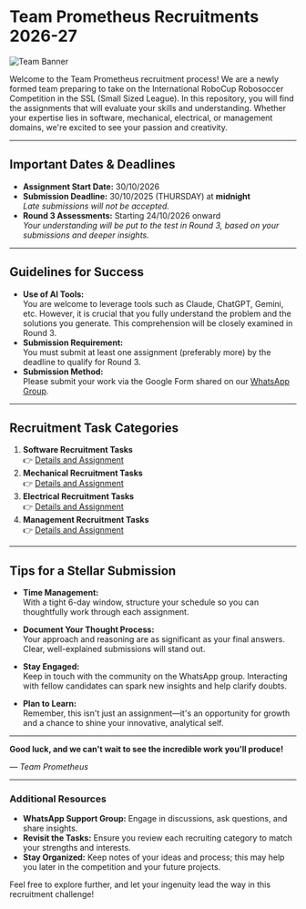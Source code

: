 ﻿# Team Prometheus Recruitments 2026-27

![Team Banner](/images/Team%20Banner.png)

Welcome to the Team Prometheus recruitment process! We are a newly formed team preparing to take on the International RoboCup Robosoccer Competition in the SSL (Small Sized League). In this repository, you will find the assignments that will evaluate your skills and understanding. Whether your expertise lies in software, mechanical, electrical, or management domains, we're excited to see your passion and creativity.

---

## Important Dates & Deadlines

- **Assignment Start Date:** 30/10/2026
- **Submission Deadline:** 30/10/2025 (THURSDAY) at **midnight**  
  _Late submissions will not be accepted._
- **Round 3 Assessments:** Starting 24/10/2026 onward  
  _Your understanding will be put to the test in Round 3, based on your submissions and deeper insights._

---

## Guidelines for Success

- **Use of AI Tools:**  
  You are welcome to leverage tools such as Claude, ChatGPT, Gemini, etc. However, it is crucial that you fully understand the problem and the solutions you generate. This comprehension will be closely examined in Round 3.
- **Submission Requirement:**  
  You must submit at least one assignment (preferably more) by the deadline to qualify for Round 3.
- **Submission Method:**  
  Please submit your work via the Google Form shared on our [WhatsApp Group](https://chat.whatsapp.com/HH6HOzI6gQxCN8q5zA3yEk).

---

## Recruitment Task Categories

1. **Software Recruitment Tasks**  
   👉 [Details and Assignment](./Tasks/software.md)
2. **Mechanical Recruitment Tasks**  
   👉 [Details and Assignment](./Tasks/mechanical.md)
3. **Electrical Recruitment Tasks**  
   👉 [Details and Assignment](./Tasks/electrical.md)
4. **Management Recruitment Tasks**  
   👉 [Details and Assignment](./Tasks/management.md)

---

## Tips for a Stellar Submission

- **Time Management:**  
  With a tight 6-day window, structure your schedule so you can thoughtfully work through each assignment.

- **Document Your Thought Process:**  
  Your approach and reasoning are as significant as your final answers. Clear, well-explained submissions will stand out.

- **Stay Engaged:**  
  Keep in touch with the community on the WhatsApp group. Interacting with fellow candidates can spark new insights and help clarify doubts.

- **Plan to Learn:**  
  Remember, this isn't just an assignment—it's an opportunity for growth and a chance to shine your innovative, analytical self.

---

**Good luck, and we can't wait to see the incredible work you'll produce!**

_— Team Prometheus_

---

### Additional Resources

- **WhatsApp Support Group:** Engage in discussions, ask questions, and share insights.
- **Revisit the Tasks:** Ensure you review each recruiting category to match your strengths and interests.
- **Stay Organized:** Keep notes of your ideas and process; this may help you later in the competition and your future projects.

Feel free to explore further, and let your ingenuity lead the way in this recruitment challenge!



